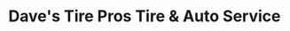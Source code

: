 ---
title: "Dave's Tire Pros Tire & Auto Service"
url: /fall-river/daves-tire-pros-tire-and-auto-service/
shop: tyres
---